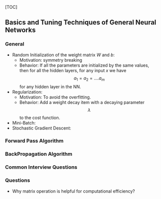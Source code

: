 [TOC]

## Basics and Tuning Techniques of General Neural Networks

### General
* Random Initialization of the weight matrix *W* and *b*:
    - Motivation: symmetry breaking
    - Behavior: If all the parameters are initialized by the same values, then for all the hidden layers, for any input *x* we have $$a_{1}=a_{2}=....a_{m}$$ for any hidden layer in the NN.
* Regularization:
    - Motivation: To avoid the overfitting.
    - Behavior: Add a weight decay item with a decaying parameter $$\lambda$$ to the cost function.
* Mini-Batch:
* Stochastic Gradient Descent:


### Forward Pass Algorithm


### BackPropagation Algorithm


### Common Interview Questions


### Questions
* Why matrix operation is helpful for computational efficiency?

